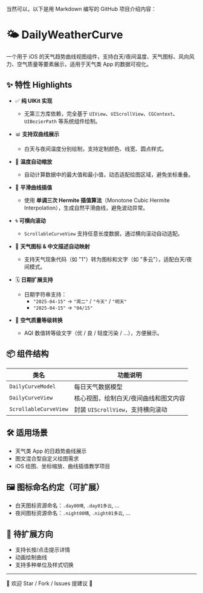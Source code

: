 当然可以，以下是用 Markdown 编写的 GitHub 项目介绍内容：

# 🌤 DailyWeatherCurve

一个用于 iOS 的天气趋势曲线视图组件，支持白天/夜间温度、天气图标、风向风力、空气质量等要素展示，适用于天气类 App 的数据可视化。

## ✨ 特性 Highlights

- ✅ **纯 UIKit 实现**
  - 无第三方库依赖，完全基于 `UIView`、`UIScrollView`、`CGContext`、`UIBezierPath` 等系统组件绘制。

- 📊 **支持双曲线展示**
  - 白天与夜间温度分别绘制，支持定制颜色、线宽、圆点样式。

- 🧮 **温度自动缩放**
  - 自动计算数据中的最大值和最小值，动态适配绘图区域，避免坐标重叠。

- 🧵 **平滑曲线插值**
  - 使用 **单调三次 Hermite 插值算法**（Monotone Cubic Hermite Interpolation），生成自然平滑曲线，避免波动异常。

- 🌀 **可横向滚动**
  - `ScrollableCurveView` 支持任意长度数据，通过横向滚动自动适配。

- 🌈 **天气图标 & 中文描述自动映射**
  - 支持天气现象代码（如 "1"）转为图标和文字（如 "多云"），适配白天/夜间模式。

- 🗓 **日期扩展支持**
  - 日期字符串支持：
    - `"2025-04-15"` → `"周二"` / `"今天"` / `"明天"`
    - `"2025-04-15"` → `"04/15"`

- 🧾 **空气质量等级转换**
  - AQI 数值转等级文字（优 / 良 / 轻度污染 / …），方便展示。

## 📦 组件结构

| 类名                  | 功能说明                                 |
|-----------------------|------------------------------------------|
| `DailyCurveModel`     | 每日天气数据模型                         |
| `DailyCurveView`      | 核心视图，绘制白天/夜间曲线和图文内容   |
| `ScrollableCurveView` | 封装 `UIScrollView`，支持横向滚动       |

## 🛠 适用场景

- 天气类 App 的日趋势曲线展示
- 图文混合型自定义绘图需求
- iOS 绘图、坐标缩放、曲线插值教学项目

## 🖼 图标命名约定（可扩展）

- 白天图标资源命名：`.day00晴`, `.day01多云`, ...
- 夜间图标资源命名：`.night00晴`, `.night01多云`, ...

## 🔧 待扩展方向

- 支持长按/点击提示详情
- 动画绘制曲线
- 支持多种单位及样式切换

---

📌 欢迎 Star / Fork / Issues 提建议 🙌
